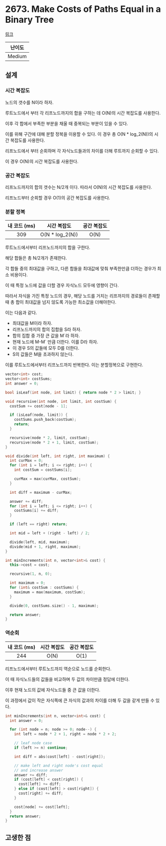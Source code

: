 # 2673. Make Costs of Paths Equal in a Binary Tree

[링크](https://leetcode.com/problems/make-costs-of-paths-equal-in-a-binary-tree/description/)

| 난이도 |
| :----: |
| Medium |

## 설계

### 시간 복잡도

노드의 갯수를 N이라 하자.

루트노드에서 부터 각 리프노드까지의 합을 구하는 데 O(N)의 시간 복잡도를 사용한다.

이후 각 합에서 부족한 부분을 채울 때 중복되는 부분이 있을 수 있다.

이를 위해 구간에 대해 분할 정복을 이용할 수 있다. 이 경우 총 O(N * log_2(N))의 시간 복잡도를 사용한다.

리프노드에서 부터 순회하며 각 자식노드들과의 차이를 더해 루트까지 순회할 수 있다.

이 경우 O(N)의 시간 복잡도를 사용한다.

### 공간 복잡도

리프노드까지의 합의 갯수는 N/2개 이다. 따라서 O(N)의 시간 복잡도를 사용한다.

리프노드부터 순회할 경우 O(1)의 공간 복잡도를 사용한다.

### 분할 정복

| 내 코드 (ms) |   시간 복잡도   | 공간 복잡도 |
| :----------: | :-------------: | :---------: |
|     309      | O(N * log_2(N)) |    O(N)     |

루트노드에서부터 리프노드까지의 합을 구한다.

해당 합들은 총 N/2개가 존재한다.

각 합들 중의 최대값을 구하고, 다른 합들을 최대값에 맞춰 부족한만큼 더하는 경우가 최소 비용이다.

이 때 특정 노드에 값을 더할 경우 자식노드 모두에 영향이 간다.

따라서 자식을 가진 특정 노드의 경우, 해당 노드를 거치는 리프까지의 경로들이 존재할 때 총 합이 최대값을 넘지 않도록 가능한 최소값을 더해야한다.

이는 다음과 같다.

- 최대값을 M이라 하자.
- 리프노드까지의 합의 집합을 S라 하자.
- 합의 집합 중 가장 큰 값을 M`라 하자.
- 현재 노드에 M-M` 만큼 더한다. 이를 D라 하자.
- 이 경우 S의 값들에 모두 D를 더한다.
- S의 값들은 M을 초과하지 않는다.

이를 루트노드에서부터 리프노드까지 반복한다. 이는 분할정복으로 구현한다.

```cpp
vector<int> cost;
vector<int> costSums;
int answer = 0;

bool isLeaf(int node, int limit) { return node * 2 > limit; }

void recursive(int node, int limit, int costSum) {
  costSum += cost[node - 1];

  if (isLeaf(node, limit)) {
    costSums.push_back(costSum);
    return;
  }

  recursive(node * 2, limit, costSum);
  recursive(node * 2 + 1, limit, costSum);
}

void divide(int left, int right, int maximum) {
  int curMax = 0;
  for (int i = left; i <= right; i++) {
    int costSum = costSums[i];

    curMax = max(curMax, costSum);
  }

  int diff = maximum - curMax;

  answer += diff;
  for (int i = left; i <= right; i++) {
    costSums[i] += diff;
  }

  if (left == right) return;

  int mid = left + (right - left) / 2;

  divide(left, mid, maximum);
  divide(mid + 1, right, maximum);
}

int minIncrements(int n, vector<int>& cost) {
  this->cost = cost;

  recursive(1, n, 0);

  int maximum = 0;
  for (int& costSum : costSums) {
    maximum = max(maximum, costSum);
  }

  divide(0, costSums.size() - 1, maximum);

  return answer;
}
```

### 역순회

| 내 코드 (ms) | 시간 복잡도 | 공간 복잡도 |
| :----------: | :---------: | :---------: |
|     244      |    O(N)     |    O(1)     |

리프노드에서부터 루트노드까지 역순으로 노드를 순회한다.

이 때 자식노드들의 값들을 비교하며 두 값의 차이만큼 정답에 더한다.

이후 현재 노드의 값에 자식노드들 중 큰 값을 더한다.

이 과정에서 값이 작은 자식쪽에 큰 자식의 값과의 차이를 더해 두 값을 같게 만들 수 있다.

```cpp
int minIncrements(int n, vector<int>& cost) {
  int answer = 0;

  for (int node = n; node >= 0; node--) {
    int left = node * 2 + 1, right = node * 2 + 2;

    // leaf node case
    if (left >= n) continue;

    int diff = abs(cost[left] - cost[right]);

    // make left and right node's cost equal
    // and increase answer
    answer += diff;
    if (cost[left] < cost[right]) {
      cost[left] += diff;
    } else if (cost[left] > cost[right]) {
      cost[right] += diff;
    }

    cost[node] += cost[left];
  }
  return answer;
}
```

## 고생한 점
